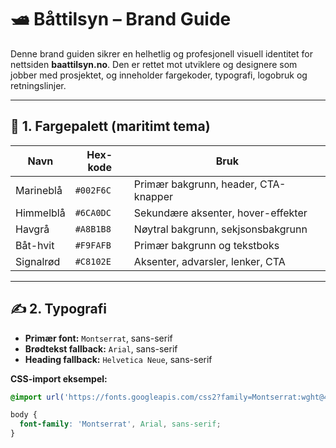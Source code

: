 # 🛥️ Båttilsyn – Brand Guide

Denne brand guiden sikrer en helhetlig og profesjonell visuell identitet for nettsiden **baattilsyn.no**. Den er rettet mot utviklere og designere som jobber med prosjektet, og inneholder fargekoder, typografi, logobruk og retningslinjer.

---

## 🎨 1. Fargepalett (maritimt tema)

| Navn         | Hex-kode | Bruk |
|--------------|----------|------|
| Marineblå    | `#002F6C` | Primær bakgrunn, header, CTA-knapper |
| Himmelblå    | `#6CA0DC` | Sekundære aksenter, hover-effekter |
| Havgrå       | `#A8B1B8` | Nøytral bakgrunn, sekjsonsbakgrunn |
| Båt-hvit     | `#F9FAFB` | Primær bakgrunn og tekstboks |
| Signalrød    | `#C8102E` | Aksenter, advarsler, lenker, CTA |

---

## ✍️ 2. Typografi

- **Primær font:** `Montserrat`, sans-serif  
- **Brødtekst fallback:** `Arial`, sans-serif  
- **Heading fallback:** `Helvetica Neue`, sans-serif  

**CSS-import eksempel:**
```css
@import url('https://fonts.googleapis.com/css2?family=Montserrat:wght@400;600;700&display=swap');

body {
  font-family: 'Montserrat', Arial, sans-serif;
}
